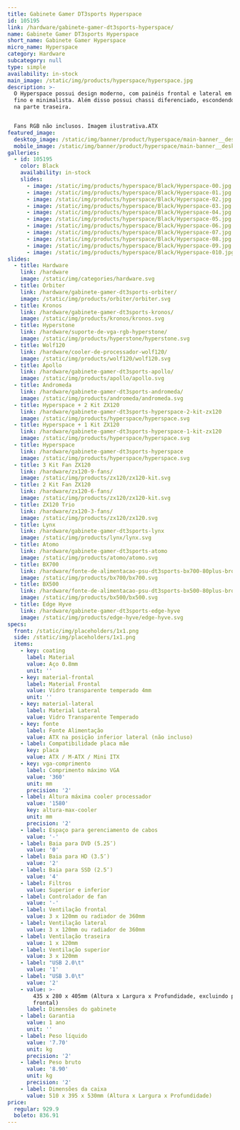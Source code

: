 ```yaml
---
title: Gabinete Gamer DT3sports Hyperspace
id: 105195
link: /hardware/gabinete-gamer-dt3sports-hyperspace/
name: Gabinete Gamer DT3sports Hyperspace
short_name: Gabinete Gamer Hyperspace
micro_name: Hyperspace
category: Hardware
subcategory: null
type: simple
availability: in-stock
main_image: /static/img/products/hyperspace/hyperspace.jpg
description: >-
  O Hyperspace possui design moderno, com painéis frontal e lateral em um design
  fino e minimalista. Além disso possui chassi diferenciado, escondendo a fonte
  na parte traseira.


  Fans RGB não inclusos. Imagem ilustrativa.ATX
featured_image:
  desktop_image: /static/img/banner/product/hyperspace/main-banner__desktop.jpg
  mobile_image: /static/img/banner/product/hyperspace/main-banner__desktop.jpg
galleries:
  - id: 105195
    color: Black
    availability: in-stock
    slides:
      - image: /static/img/products/hyperspace/Black/Hyperspace-00.jpg
      - image: /static/img/products/hyperspace/Black/Hyperspace-01.jpg
      - image: /static/img/products/hyperspace/Black/Hyperspace-02.jpg
      - image: /static/img/products/hyperspace/Black/Hyperspace-03.jpg
      - image: /static/img/products/hyperspace/Black/Hyperspace-04.jpg
      - image: /static/img/products/hyperspace/Black/Hyperspace-05.jpg
      - image: /static/img/products/hyperspace/Black/Hyperspace-06.jpg
      - image: /static/img/products/hyperspace/Black/Hyperspace-07.jpg
      - image: /static/img/products/hyperspace/Black/Hyperspace-08.jpg
      - image: /static/img/products/hyperspace/Black/Hyperspace-09.jpg
      - image: /static/img/products/hyperspace/Black/Hyperspace-010.jpg
slides:
  - title: Hardware
    link: /hardware
    image: /static/img/categories/hardware.svg
  - title: Orbiter
    link: /hardware/gabinete-gamer-dt3sports-orbiter/
    image: /static/img/products/orbiter/orbiter.svg
  - title: Kronos
    link: /hardware/gabinete-gamer-dt3sports-kronos/
    image: /static/img/products/kronos/kronos.svg
  - title: Hyperstone
    link: /hardware/suporte-de-vga-rgb-hyperstone/
    image: /static/img/products/hyperstone/hyperstone.svg
  - title: Wolf120
    link: /hardware/cooler-de-processador-wolf120/
    image: /static/img/products/wolf120/wolf120.svg
  - title: Apollo
    link: /hardware/gabinete-gamer-dt3sports-apollo/
    image: /static/img/products/apollo/apollo.svg
  - title: Andromeda
    link: /hardware/gabinete-gamer-dt3sports-andromeda/
    image: /static/img/products/andromeda/andromeda.svg
  - title: Hyperspace + 2 Kit ZX120
    link: /hardware/gabinete-gamer-dt3sports-hyperspace-2-kit-zx120
    image: /static/img/products/hyperspace/hyperspace.svg
  - title: Hyperspace + 1 Kit ZX120
    link: /hardware/gabinete-gamer-dt3sports-hyperspace-1-kit-zx120
    image: /static/img/products/hyperspace/hyperspace.svg
  - title: Hyperspace
    link: /hardware/gabinete-gamer-dt3sports-hyperspace
    image: /static/img/products/hyperspace/hyperspace.svg
  - title: 3 Kit Fan ZX120
    link: /hardware/zx120-9-fans/
    image: /static/img/products/zx120/zx120-kit.svg
  - title: 2 Kit Fan ZX120
    link: /hardware/zx120-6-fans/
    image: /static/img/products/zx120/zx120-kit.svg
  - title: ZX120 Trio
    link: /hardware/zx120-3-fans/
    image: /static/img/products/zx120/zx120.svg
  - title: Lynx
    link: /hardware/gabinete-gamer-dt3sports-lynx
    image: /static/img/products/lynx/lynx.svg
  - title: Atomo
    link: /hardware/gabinete-gamer-dt3sports-atomo
    image: /static/img/products/atomo/atomo.svg
  - title: BX700
    link: /hardware/fonte-de-alimentacao-psu-dt3sports-bx700-80plus-bronze/
    image: /static/img/products/bx700/bx700.svg
  - title: BX500
    link: /hardware/fonte-de-alimentacao-psu-dt3sports-bx500-80plus-bronze/
    image: /static/img/products/bx500/bx500.svg
  - title: Edge Hyve
    link: /hardware/gabinete-gamer-dt3sports-edge-hyve
    image: /static/img/products/edge-hyve/edge-hyve.svg
specs:
  front: /static/img/placeholders/1x1.png
  side: /static/img/placeholders/1x1.png
  items:
    - key: coating
      label: Material
      value: Aço 0.8mm
      unit: ''
    - key: material-frontal
      label: Material Frontal
      value: Vidro transparente temperado 4mm
      unit: ''
    - key: material-lateral
      label: Material Lateral
      value: Vidro Transparente Temperado
    - key: fonte
      label: Fonte Alimentação
      value: ATX na posição inferior lateral (não incluso)
    - label: Compatibilidade placa mãe
      key: placa
      value: ATX / M-ATX / Mini ITX
    - key: vga-comprimento
      label: Comprimento máximo VGA
      value: '360'
      unit: mm
      precision: '2'
    - label: Altura máxima cooler processador
      value: '1580'
      key: altura-max-cooler
      unit: mm
      precision: '2'
    - label: Espaço para gerenciamento de cabos
      value: '-'
    - label: Baia para DVD (5.25″)
      value: '0'
    - label: Baia para HD (3.5″)
      value: '2'
    - label: Baia para SSD (2.5″)
      value: '4'
    - label: Filtros
      value: Superior e inferior
    - label: Controlador de fan
      value: '-'
    - label: Ventilação frontal
      value: 3 x 120mm ou radiador de 360mm
    - label: Ventilação lateral
      value: 3 x 120mm ou radiador de 360mm
    - label: Ventilação traseira
      value: 1 x 120mm
    - label: Ventilação superior
      value: 3 x 120mm
    - label: "USB 2.0\t"
      value: '1'
    - label: "USB 3.0\t"
      value: '2'
    - value: >-
        435 x 280 x 405mm (Altura x Largura x Profundidade, excluindo painel
        frontal)
      label: Dimensões do gabinete
    - label: Garantia
      value: 1 ano
      unit: ''
    - label: Peso líquido
      value: '7.70'
      unit: kg
      precision: '2'
    - label: Peso bruto
      value: '8.90'
      unit: kg
      precision: '2'
    - label: Dimensões da caixa
      value: 510 x 395 x 530mm (Altura x Largura x Profundidade)
price:
  regular: 929.9
  boleto: 836.91
---
```

